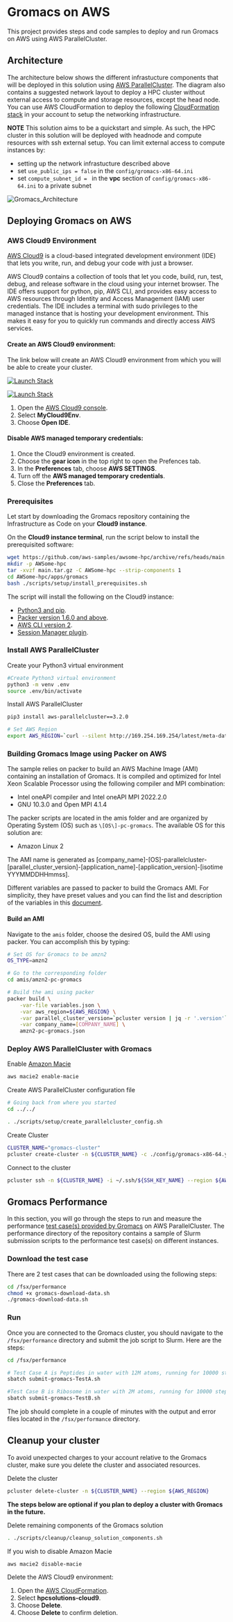 # Gromacs on AWS

This project provides steps and code samples to deploy and run Gromacs on AWS using AWS ParallelCluster.

## Architecture

The architecture below shows the different infrastucture components that will be deployed in this solution using [AWS ParallelCluster](<https://aws.amazon.com/hpc/parallelcluster/>).
The diagram also contains a suggested network layout to deploy a HPC cluster without external access to compute and storage resources, except the head node.
You can use AWS CloudFormation to deploy the following [CloudFormation stack](<https://docs.aws.amazon.com/codebuild/latest/userguide/cloudformation-vpc-template.html>) in your account to setup the networking infrastructure.

**NOTE** This solution aims to be a quickstart and simple. As such, the HPC cluster in this solution will be deployed with headnode and compute resources with ssh external setup.
You can limit external access to compute instances by:

- setting up the network infrastucture described above
- set `use_public_ips = false` in the `config/gromacs-x86-64.ini`
- set `compute_subnet_id = ` in the **vpc** section of `config/gromacs-x86-64.ini` to a private subnet

![Gromacs_Architecture](<docs/images/Gromacs_Architecture.png> "Gromacs Architecture")

## Deploying Gromacs on AWS

### AWS Cloud9 Environment

[AWS Cloud9](<https://aws.amazon.com/cloud9/>) is a cloud-based integrated development environment (IDE) that lets you write, run, and debug your code with just a browser.

AWS Cloud9 contains a collection of tools that let you code, build, run, test, debug, and release software in the cloud using your internet browser. The IDE offers support for python, pip, AWS CLI, and provides easy access to AWS resources through Identity and Access Management (IAM) user credentials. The IDE includes a terminal with sudo privileges to the managed instance that is hosting your development environment. This makes it easy for you to quickly run commands and directly access AWS services.

#### Create an AWS Cloud9 environment:

The link below will create an AWS Cloud9 environment from which you will be able to create your cluster.

[![Launch Stack](<https://samdengler.github.io/cloudformation-launch-stack-button-svg/images/us-east-1.svg>)](<https://us-east-1.console.aws.amazon.com/cloudformation/home?region=us-east-1#/stacks/create/template?stackName=hpcsolutions-cloud9&templateURL=https://awsome-hpc.s3.amazonaws.com/cf_hpc_solutions_cloud9.yaml>)

[![Launch Stack](<https://samdengler.github.io/cloudformation-launch-stack-button-svg/images/us-east-2.svg>)](<https://us-east-2.console.aws.amazon.com/cloudformation/home?region=us-east-2#/stacks/create/template?stackName=hpcsolutions-cloud9&templateURL=https://awsome-hpc.s3.amazonaws.com/cf_hpc_solutions_cloud9.yaml>)

1. Open the [AWS Cloud9 console](<https://console.aws.amazon.com/cloud9>).
1. Select **MyCloud9Env**.
1. Choose **Open IDE**.

#### Disable AWS managed temporary credentials:

1. Once the Cloud9 environment is created.
1. Choose the **gear icon** in the top right to open the Prefences tab.
1. In the **Preferences** tab, choose **AWS SETTINGS**.
1. Turn off the **AWS managed temporary credentials**.
1. Close the **Preferences** tab.

### Prerequisites

Let start by downloading the Gromacs repository containing the Infrastructure as Code on your **Cloud9 instance**.

On the **Cloud9 instance terminal**, run the script below to install the prerequisited software:

```bash
wget https://github.com/aws-samples/awsome-hpc/archive/refs/heads/main.tar.gz
mkdir -p AWSome-hpc
tar -xvzf main.tar.gz -C AWSome-hpc --strip-components 1
cd AWSome-hpc/apps/gromacs
bash ./scripts/setup/install_prerequisites.sh
```

The script will install the following on the Cloud9 instance:

- [Python3 and pip](<https://pip.pypa.io/en/latest/installing/>).
- [Packer version 1.6.0 and above](<https://learn.hashicorp.com/tutorials/packer/getting-started-install?in=packer/getting-started>).
- [AWS CLI version 2](<https://docs.aws.amazon.com/cli/latest/userguide/install-cliv2.html>).
- [Session Manager plugin](<https://docs.aws.amazon.com/systems-manager/latest/userguide/session-manager-working-with-install-plugin.html>).

### Install AWS ParallelCluster

Create your Python3 virtual environment

```bash
#Create Python3 virtual environment
python3 -m venv .env
source .env/bin/activate
```

Install AWS ParallelCluster

```bash
pip3 install aws-parallelcluster==3.2.0

# Set AWS Region
export AWS_REGION=`curl --silent http://169.254.169.254/latest/meta-data/placement/region`
```

### Building Gromacs Image using Packer on AWS

The sample relies on packer to build an AWS Machine Image (AMI) containing an installation of Gromacs.
It is compiled and optimized for Intel Xeon Scalable Processor using the following compiler and MPI combination:

- Intel oneAPI compiler and Intel oneAPI MPI 2022.2.0
- GNU 10.3.0 and Open MPI 4.1.4

The packer scripts are located in the amis folder and are organized by Operating System (OS) such as `\[OS\]-pc-gromacs`.
The available OS for this solution are:

- Amazon Linux 2

The AMI name is generated as \[company\_name\]-\[OS\]-parallelcluster-\[parallel\_cluster\_version\]-\[application\_name\]-\[application\_version\]-\[isotime YYYMMDDHHmmss\].

Different variables are passed to packer to build the Gromacs AMI. For simplicity, they have preset values and you can find the list and description of the variables in this [document](<docs/packer_ami_variables.md>).

#### Build an AMI

Navigate to the `amis` folder, choose the desired OS, build the AMI using packer.
You can accomplish this by typing:

```bash
# Set OS for Gromacs to be amzn2
OS_TYPE=amzn2

# Go to the corresponding folder
cd amis/amzn2-pc-gromacs

# Build the ami using packer
packer build \
    -var-file variables.json \
    -var aws_region=${AWS_REGION} \
    -var parallel_cluster_version=`pcluster version | jq -r '.version'` \
    -var company_name=[COMPANY_NAME] \
    amzn2-pc-gromacs.json
```

### Deploy AWS ParallelCluster with Gromacs

Enable [Amazon Macie](<https://aws.amazon.com/macie/>)

```bash
aws macie2 enable-macie
```

Create AWS ParallelCluster configuration file

```bash
# Going back from where you started
cd ../../

. ./scripts/setup/create_parallelcluster_config.sh
```

Create Cluster

```bash
CLUSTER_NAME="gromacs-cluster"
pcluster create-cluster -n ${CLUSTER_NAME} -c ./config/gromacs-x86-64.yaml --region ${AWS_REGION}
```

Connect to the cluster

```bash
pcluster ssh -n ${CLUSTER_NAME} -i ~/.ssh/${SSH_KEY_NAME} --region ${AWS_REGION}
```

## Gromacs Performance

In this section, you will go through the steps to run and measure the performance [test case(s) provided by Gromacs](<https://gitlab.com/gromacs/gromacs>) on AWS ParallelCluster.
The performance directory of the repository contains a sample of Slurm submission scripts to the performance test case(s) on different instances.

### Download the test case

There are 2 test cases that can be downloaded using the following steps:

```bash
cd /fsx/performance
chmod +x gromacs-download-data.sh
./gromacs-download-data.sh
```

### Run

Once you are connected to the Gromacs cluster, you should navigate to the `/fsx/performance` directory and submit the job script to Slurm.
Here are the steps:

```bash
cd /fsx/performance

# Test Case A is Peptides in water with 12M atoms, running for 10000 steps on 16 x c5n.18xlarge instances
sbatch submit-gromacs-TestA.sh

#Test Case B is Ribosome in water with 2M atoms, running for 10000 steps.
sbatch submit-gromacs-TestB.sh
```

The job should complete in a couple of minutes with the output and error files located in the `/fsx/performance` directory.

## Cleanup your cluster

To avoid unexpected charges to your account relative to the Gromacs cluster, make sure you delete the cluster and associated resources.

Delete the cluster

```bash
pcluster delete-cluster -n ${CLUSTER_NAME} --region ${AWS_REGION}
```

**The steps below are optional if you plan to deploy a cluster with Gromacs in the future.**

Delete remaining components of the Gromacs solution

```bash
. ./scripts/cleanup/cleanup_solution_components.sh
```

If you wish to disable Amazon Macie

```bash
aws macie2 disable-macie
```

Delete the AWS Cloud9 environment:

1. Open the [AWS CloudFormation](<https://console.aws.amazon.com/cloudformation>).
1. Select **hpcsolutions-cloud9**.
1. Choose **Delete**.
1. Choose **Delete** to confirm deletion.
